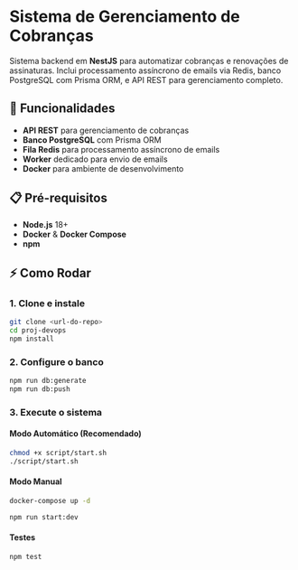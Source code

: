 # Sistema de Gerenciamento de Cobranças

Sistema backend em **NestJS** para automatizar cobranças e renovações de assinaturas. Inclui processamento assíncrono de emails via Redis, banco PostgreSQL com Prisma ORM, e API REST para gerenciamento completo.

## 🚀 Funcionalidades

- **API REST** para gerenciamento de cobranças
- **Banco PostgreSQL** com Prisma ORM
- **Fila Redis** para processamento assíncrono de emails
- **Worker** dedicado para envio de emails
- **Docker** para ambiente de desenvolvimento

## 📋 Pré-requisitos

- **Node.js** 18+
- **Docker** & **Docker Compose**
- **npm**

## ⚡ Como Rodar

### 1. Clone e instale

```bash
git clone <url-do-repo>
cd proj-devops
npm install
```

### 2. Configure o banco

```bash
npm run db:generate
npm run db:push
```

### 3. Execute o sistema

#### Modo Automático (Recomendado)

```bash
chmod +x script/start.sh
./script/start.sh
```

#### Modo Manual

```bash
docker-compose up -d

npm run start:dev
```

#### Testes

```bash
npm test
```
